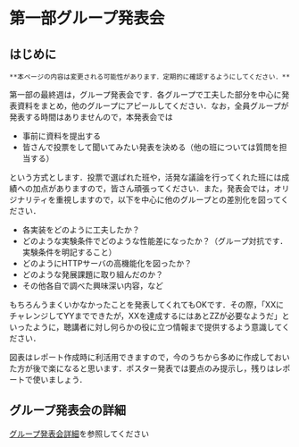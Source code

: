 # 第一部グループ発表会
## はじめに
```{admonition} Info
**本ページの内容は変更される可能性があります．定期的に確認するようにしてください．**
```

第一部の最終週は，グループ発表会です．各グループで工夫した部分を中心に発表資料をまとめ，他のグループにアピールしてください．なお，全員グループが発表する時間はありませんので，本発表会では

- 事前に資料を提出する
- 皆さんで投票をして聞いてみたい発表を決める（他の班については質問を担当する）

という方式とします．投票で選ばれた班や，活発な議論を行ってくれた班には成績への加点がありますので，皆さん頑張ってください．また，発表会では，オリジナリティを重視しますので，以下を中心に他のグループとの差別化を図ってください．

-   各実装をどのように工夫したか？
-   どのような実験条件でどのような性能差になったか？（グループ対抗です．実験条件を明記すること）
-   どのようにHTTPサーバの高機能化を図ったか？
-   どのような発展課題に取り組んだのか？
-   その他各自で調べた興味深い内容，など

もちろんうまくいかなかったことを発表してくれてもOKです．その際，「XXにチャレンジしてYYまでできたが，XXを達成するにはあとZZが必要なようだ」といったように，聴講者に対し何らかの役に立つ情報まで提供するよう意識してください．

図表はレポート作成時に利活用できますので，今のうちから多めに作成しておいた方が後で楽になると思います．ポスター発表では要点のみ提示し，残りはレポートで使いましょう．

## グループ発表会の詳細

[グループ発表会詳細](../../group_presentation/group_presentation_detail "グループ発表会詳細")を参照してください